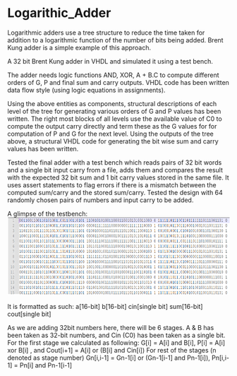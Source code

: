 # Logarithic_Adder
Logarithmic adders use a tree structure to reduce the time taken for addition to a logarithmic function of the number of bits being added. Brent Kung adder is a simple example of this approach.


A 32 bit Brent Kung adder in VHDL and simulated it using a test bench.


The adder needs logic functions AND, XOR, A + B.C to compute different orders of G, P and final sum and carry outputs. VHDL code has been written data flow style (using logic equations in assignments).

Using the above entities as components, structural descriptions of each level of the tree for generating various orders of G and P values has been written.
The right most blocks of all levels use the available value of C0 to compute the output carry directly and term these as the G values for for computation of P
and G for the next level.
Using the outputs of the tree above, a structural VHDL code for generating the bit wise sum and carry values has been written.

Tested the final adder with a test bench which reads pairs of 32 bit words and a single bit input carry from a file, adds them and compares the result with the expected 32 bit sum and 1 bit carry values stored in the same file.
It uses assert statements to flag errors if there is a mismatch between the computed sum/carry and the stored sum/carry.
Tested the design with 64 randomly chosen pairs of numbers and input carry to be added.

A glimpse of the testbench:
![test_bench](https://github.com/Sarkar22/Logarithic_Adder/blob/main/test_bench.PNG)

It is formatted as such:
a[16-bit] b[16-bit] cin[single bit] sum[16-bit] cout[single bit]

As we are adding 32bit numbers here, there will be 6 stages.
A & B has been taken as 32-bit numbers, and Cin (C0) has been taken as a single bit.
For the first stage we calculated as following:
G[i] = A[i] and B[i], P[i] = A[i] xor B[i] , and Cout[i+1] = A[i] or (B[i] and Cin[i])
For rest of the stages (n denoted as stage number)
Gn[i,i-1] = Gn-1[i] or (Gn-1[i-1] and Pn-1[i]), Pn[i,i-1] = Pn[i] and Pn-1[i-1]
